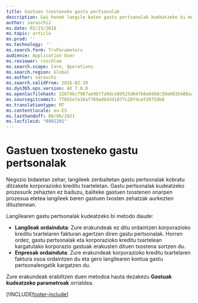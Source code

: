 ```yaml
---
title: Gastuen txosteneko gastu pertsonalak
description: Gai honek langile baten gastu pertsonalak kudeatzeko bi metodo azaltzen ditu Microsoft Dynamics 365 Finance-n.
author: saraschi2
ms.date: 02/23/2018
ms.topic: article
ms.prod: ''
ms.technology: ''
ms.search.form: TrvParameters
audience: Application User
ms.reviewer: roschlom
ms.search.scope: Core, Operations
ms.search.region: Global
ms.author: saraschi
ms.search.validFrom: 2016-02-28
ms.dyn365.ops.version: AX 7.0.0
ms.openlocfilehash: 32674bc7987ae9b77a9dce89525d647b6e84b8c50e6035488aafdb6a5dec1642
ms.sourcegitcommit: 7f8d1e7a16af769adb43d1877c28fdce53975db8
ms.translationtype: MT
ms.contentlocale: eu-ES
ms.lasthandoff: 08/06/2021
ms.locfileid: "6991291"
---
```

# <a name="personal-expenses-on-an-expense-report"></a>Gastuen txosteneko gastu pertsonalak

Negozio bidaietan zehar, langileek zenbaitetan gastu pertsonalak kobratu ditzakete korporazioko kreditu txarteletan. Gastu pertsonalak kudeatzeko prozesurik zehazten ez baduzu, baliteke gastuen txostenen onarpen prozesua etetea langileek beren gastuen txosten zehatzak aurkezten dituztenean. 

Langilearen gastu pertsonalak kudeatzeko bi metodo daude:

- **Langileak ordainduta**: Zure erakundeak ez ditu ordaintzen korporazioko kreditu txartelaren fakturan agertzen diren gastu pertsonalak. Horren ordez, gastu pertsonalak eta korporazioko kreditu txartelean kargatutako korporazio gastuak erakusten dituen txostena sortzen du.
- **Enpresak ordainduta**: Zure erakundeak korporazioko kreditu txartelaren faktura osoa ordaintzen du eta gero langilearen kontua gastu pertsonalengatik kargatzen du.

Zure erakundeak erabiltzen duen metodoa hauta dezakezu **Gastuak kudeatzeko parametroak** orrialdea.


[!INCLUDE[footer-include](../includes/footer-banner.md)]